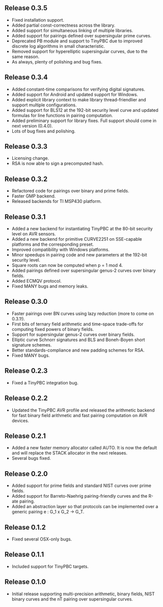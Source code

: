 ## Release 0.3.5 ##
  * Fixed installation support.
  * Added partial const-correctness across the library.
  * Added support for simultaneous linking of multiple libraries.
  * Added support for pairings defined over supersingular prime curves.
  * Deprecated PB module and support to TinyPBC due to improved discrete log algorithms in small characteristic.
  * Removed support for hyperelliptic supersingular curves, due to the same reason.
  * As always, plenty of polishing and bug fixes.

## Release 0.3.4 ##
  * Added constant-time comparisons for verifying digital signatures.
  * Added support for Android and updated support for Windows.
  * Added explicit library context to make library thread-friendlier and support multiple configurations.
  * Added support for BLS12 at the 192-bit security level curve and updated formulas for line functions in pairing computation.
  * Added preliminary support for library fixes. Full support should come in next version (0.4.0).
  * Lots of bug fixes and polishing.

## Release 0.3.3 ##
  * Licensing change.
  * RSA is now able to sign a precomputed hash.

## Release 0.3.2 ##

  * Refactored code for pairings over binary and prime fields.
  * Faster GMP backend.
  * Released backends for TI MSP430 platform.

## Release 0.3.1 ##

  * Added a new backend for instantiating TinyPBC at the 80-bit security level on AVR sensors.
  * Added a new backend for primitive CURVE2251 on SSE-capable platforms and the corresponding preset.
  * Improved compatibility with Windows platforms.
  * Minor speedups in pairing code and new parameters at the 192-bit security level.
  * Square roots can now be computed when p = 1 mod 4.
  * Added pairings defined over supersingular genus-2 curves over binary fields.
  * Added ECMQV protocol.
  * Fixed MANY bugs and memory leaks.

## Release 0.3.0 ##

  * Faster pairings over BN curves using lazy reduction (more to come on 0.3.1!).
  * First bits of ternary field arithmetic and time-space trade-offs for computing fixed powers of binary fields.
  * Support for supersingular genus-2 curves over binary fields.
  * Elliptic curve Schnorr signatures and BLS and Boneh-Boyen short signature schemes.
  * Better standards-compliance and new padding schemes for RSA.
  * Fixed MANY bugs.

## Release 0.2.3 ##

  * Fixed a TinyPBC integration bug.

## Release 0.2.2 ##

  * Updated the TinyPBC AVR profile and released the arithmetic backend for fast binary field arithmetic and fast pairing computation on AVR devices.

## Release 0.2.1 ##

  * Added a new faster memory allocator called AUTO. It is now the default and will replace the STACK allocator in the next releases.
  * Several bugs fixed.

## Release 0.2.0 ##

  * Added support for prime fields and standard NIST curves over prime fields.
  * Added support for Barreto-Naehrig pairing-friendly curves and the R-ate pairing.
  * Added an abstraction layer so that protocols can be implemented over a generic pairing e : G\_1 x G\_2 -> G\_T.

## Release 0.1.2 ##

  * Fixed several OSX-only bugs.

## Release 0.1.1 ##

  * Included support for TinyPBC targets.

## Release 0.1.0 ##

  * Initial release supporting multi-precision arithmetic, binary fields, NIST binary curves and the nT pairing over supersingular curves.